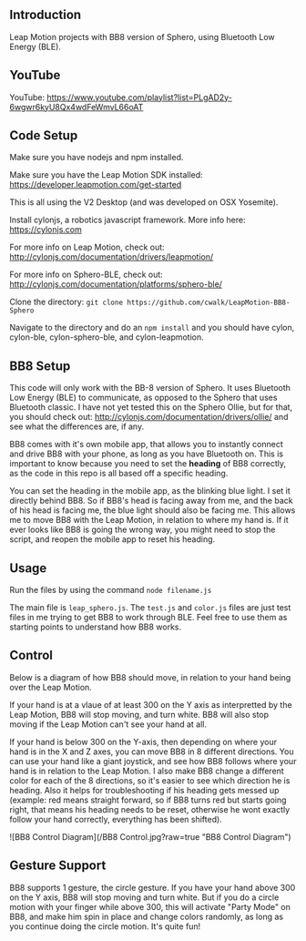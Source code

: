 ## Introduction

Leap Motion projects with BB8 version of Sphero, using Bluetooth Low Energy (BLE).

## YouTube

YouTube: https://www.youtube.com/playlist?list=PLgAD2y-6wgwr6kyU8Qx4wdFeWmvL66oAT

## Code Setup

Make sure you have nodejs and npm installed.

Make sure you have the Leap Motion SDK installed: https://developer.leapmotion.com/get-started

This is all using the V2 Desktop (and was developed on OSX Yosemite).

Install cylonjs, a robotics javascript framework. More info here: https://cylonjs.com

For more info on Leap Motion, check out: http://cylonjs.com/documentation/drivers/leapmotion/

For more info on Sphero-BLE, check out: http://cylonjs.com/documentation/platforms/sphero-ble/

Clone the directory: `git clone https://github.com/cwalk/LeapMotion-BB8-Sphero`

Navigate to the directory and do an `npm install` and you should have cylon, cylon-ble, cylon-sphero-ble, and cylon-leapmotion.

## BB8 Setup

This code will only work with the BB-8 version of Sphero. It uses Bluetooth Low Energy (BLE) to communicate, as opposed to the Sphero that uses Bluetooth classic. I have not yet tested this on the Sphero Ollie, but for that, you should check out: http://cylonjs.com/documentation/drivers/ollie/ and see what the differences are, if any.

BB8 comes with it's own mobile app, that allows you to instantly connect and drive BB8 with your phone, as long as you have Bluetooth on. This is important to know because you need to set the **heading** of BB8 correctly, as the code in this repo is all based off a specific heading. 

You can set the heading in the mobile app, as the blinking blue light. I set it directly behind BB8. So if BB8's head is facing away from me, and the back of his head is facing me, the blue light should also be facing me. This allows me to move BB8 with the Leap Motion, in relation to where my hand is. If it ever looks like BB8 is going the wrong way, you might need to stop the script, and reopen the mobile app to reset his heading.

## Usage

Run the files by using the command `node filename.js`

The main file is `leap_sphero.js`. The `test.js` and `color.js` files are just test files in me trying to get BB8 to work through BLE. Feel free to use them as starting points to understand how BB8 works.

## Control

Below is a diagram of how BB8 should move, in relation to your hand being over the Leap Motion.

If your hand is at a vlaue of at least 300 on the Y axis as interpretted by the Leap Motion, BB8 will stop moving, and turn white. BB8 will also stop moving if the Leap Motion can't see your hand at all.

If your hand is below 300 on the Y-axis, then depending on where your hand is in the X and Z axes, you can move BB8 in 8 different directions. You can use your hand like a giant joystick, and see how BB8 follows where your hand is in relation to the Leap Motion. I also make BB8 change a different color for each of the 8 directions, so it's easier to see which direction he is heading. Also it helps for troubleshooting if his heading gets messed up (example: red means straight forward, so if BB8 turns red but starts going right, that means his heading needs to be reset, otherwise he wont exactly follow your hand correctly, everything has been shifted).

![BB8 Control Diagram](/BB8 Control.jpg?raw=true "BB8 Control Diagram")

## Gesture Support

BB8 supports 1 gesture, the circle gesture. If you have your hand above 300 on the Y axis, BB8 will stop moving and turn white. But if you do a circle motion with your finger while above 300, this will activate "Party Mode" on BB8, and make him spin in place and change colors randomly, as long as you continue doing the circle motion. It's quite fun!
